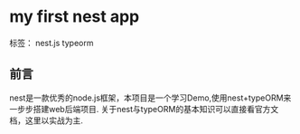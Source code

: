 # my first nest app

标签： nest.js typeorm

前言
---
nest是一款优秀的node.js框架，本项目是一个学习Demo,使用nest+typeORM来一步步搭建web后端项目. 关于nest与typeORM的基本知识可以直接看官方文档，这里以实战为主.

